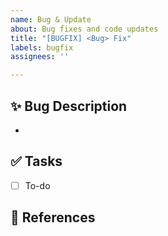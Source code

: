 ```yaml
---
name: Bug & Update
about: Bug fixes and code updates
title: "[BUGFIX] <Bug> Fix"
labels: bugfix
assignees: ''

---
```


## ✨ Bug Description
- 

## ✅ Tasks
- [ ] To-do

## 📎 References
